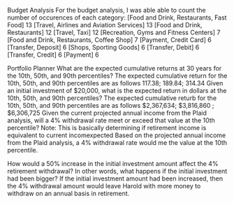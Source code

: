 Budget Analysis
For the budget analysis, I was able able to count the number of occurences of each category:
[Food and Drink, Restaurants, Fast Food]      13
[Travel, Airlines and Aviation Services]      13
[Food and Drink, Restaurants]                 12
[Travel, Taxi]                                12
[Recreation, Gyms and Fitness Centers]         7
[Food and Drink, Restaurants, Coffee Shop]     7
[Payment, Credit Card]                         6
[Transfer, Deposit]                            6
[Shops, Sporting Goods]                        6
[Transfer, Debit]                              6
[Transfer, Credit]                             6
[Payment]                                      6

Portfolio Planner
What are the expected cumulative returns at 30 years for the 10th, 50th, and 90th percentiles?
    The expected cumulative return for the 10th, 50th, and 90th percentiles are as follows
    117.38; 189.84; 314.34
Given an initial investment of $20,000, what is the expected return in dollars at the 10th, 50th, and 90th percentiles?
    The expected cumulative returb for the 10th, 50th, and 90th percentiles are as follows
    $2,367,634; $3,816,860 ; $6,306,725
Given the current projected annual income from the Plaid analysis, will a 4% withdrawal rate meet or exceed that value at the 10th percentile? Note: This is basically determining if retirement income is equivalent to current incomexpected
    Based on the projected annual income from the Plaid analysis, a 4% withdrawal rate would me the value at the 10th percentile.

How would a 50% increase in the initial investment amount affect the 4% retirement withdrawal? In other words, what happens if the initial investment had been bigger?
    If the initial investment amount had been increased, then the 4% withdrawal amount would leave Harold with more money to withdraw on an annual basis in retirement.